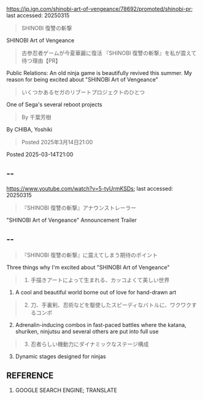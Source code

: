 https://jp.ign.com/shinobi-art-of-vengeance/78692/promoted/shinobi-pr; last accessed: 20250315

> SHINOBI 復讐の斬撃

SHINOBI Art of Vengeance

> 古参忍者ゲームが今夏華麗に復活 『SHINOBI 復讐の斬撃』を私が震えて待つ理由【PR】

Public Relations: An old ninja game is beautifully revived this summer. My reason for being excited about "SHINOBI Art of Vengeance"

> いくつかあるセガのリブートプロジェクトのひとつ

One of Sega's several reboot projects

> By 千葉芳樹 

By CHIBA, Yoshiki

> Posted 2025年3月14日21:00
 
Posted 2025-03-14T21:00

## --

https://www.youtube.com/watch?v=5-tyUrmKSDs; last accessed: 20250315

> 『SHINOBI 復讐の斬撃』アナウンストレーラー 

"SHINOBI Art of Vengeance" Announcement Trailer

## --

> 『SHINOBI 復讐の斬撃』に震えてしまう期待のポイント

Three things why I'm excited about "SHINOBI Art of Vengeance" 

> 1. 手描きアートによって生まれる、カッコよくて美しい世界

1. A cool and beautiful world borne out of love for hand-drawn art

> 2. 刀、手裏剣、忍術などを駆使したスピーディなバトルに、ワクワクするコンボ

2. Adrenalin-inducing combos in fast-paced battles where the katana, shuriken, ninjutsu and several others are put into full use

> 3. 忍者らしい機動力にダイナミックなステージ構成

3. Dynamic stages designed for ninjas

## REFERENCE

1) GOOGLE SEARCH ENGINE; TRANSLATE